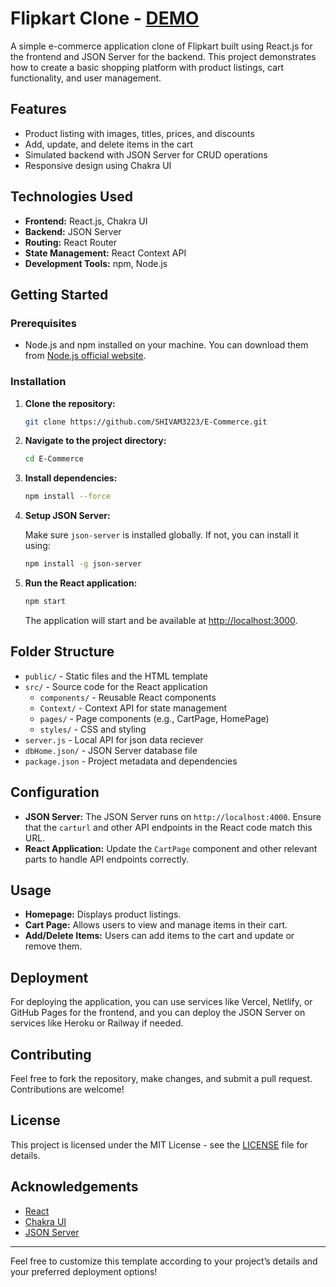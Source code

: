 # Flipkart Clone - [DEMO](https://e-commerce-shivam3223s-projects.vercel.app/)

A simple e-commerce application clone of Flipkart built using React.js for the frontend and JSON Server for the backend. This project demonstrates how to create a basic shopping platform with product listings, cart functionality, and user management.

## Features

- Product listing with images, titles, prices, and discounts
- Add, update, and delete items in the cart
- Simulated backend with JSON Server for CRUD operations
- Responsive design using Chakra UI

## Technologies Used

- **Frontend:** React.js, Chakra UI
- **Backend:** JSON Server
- **Routing:** React Router
- **State Management:** React Context API
- **Development Tools:** npm, Node.js

## Getting Started

### Prerequisites

- Node.js and npm installed on your machine. You can download them from [Node.js official website](https://nodejs.org/).

### Installation

1. **Clone the repository:**

   ```bash
   git clone https://github.com/SHIVAM3223/E-Commerce.git
   ```

2. **Navigate to the project directory:**

   ```bash
   cd E-Commerce
   ```

3. **Install dependencies:**

   ```bash
   npm install --force
   ```

4. **Setup JSON Server:**

   Make sure `json-server` is installed globally. If not, you can install it using:

   ```bash
   npm install -g json-server
   ```

5. **Run the React application:**

   ```bash
   npm start
   ```

   The application will start and be available at [http://localhost:3000](http://localhost:3000).

## Folder Structure

- `public/` - Static files and the HTML template
- `src/` - Source code for the React application
  - `components/` - Reusable React components
  - `Context/` - Context API for state management
  - `pages/` - Page components (e.g., CartPage, HomePage)
  - `styles/` - CSS and styling
- `server.js` - Local API for json data reciever
- `dbHome.json/` - JSON Server database file
- `package.json` - Project metadata and dependencies

## Configuration

- **JSON Server:** The JSON Server runs on `http://localhost:4000`. Ensure that the `carturl` and other API endpoints in the React code match this URL.
- **React Application:** Update the `CartPage` component and other relevant parts to handle API endpoints correctly.

## Usage

- **Homepage:** Displays product listings.
- **Cart Page:** Allows users to view and manage items in their cart.
- **Add/Delete Items:** Users can add items to the cart and update or remove them.

## Deployment

For deploying the application, you can use services like Vercel, Netlify, or GitHub Pages for the frontend, and you can deploy the JSON Server on services like Heroku or Railway if needed.

## Contributing

Feel free to fork the repository, make changes, and submit a pull request. Contributions are welcome!

## License

This project is licensed under the MIT License - see the [LICENSE](LICENSE) file for details.

## Acknowledgements

- [React](https://reactjs.org/)
- [Chakra UI](https://chakra-ui.com/)
- [JSON Server](https://github.com/typicode/json-server)

---

Feel free to customize this template according to your project’s details and your preferred deployment options!

